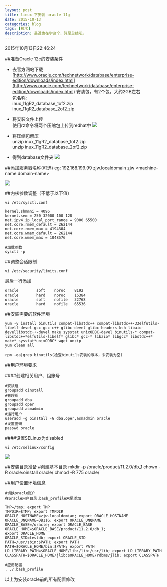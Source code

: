 ```yaml
---
layout: post
title: linux 下安装 oracle 11g
date: 2015-10-13
categories: blog
tags: [技术]
description: 最近也在学这个，算是总结吧。
---
```


2015年10月13日22:46:24

##准备Oracle 12c的安装条件
- 去官方网站下载[http://www.oracle.com/technetwork/database/enterprise-edition/downloads/index.html](http://www.oracle.com/technetwork/database/enterprise-edition/downloads/index.html) 安装包，有2个包，大约2GB左右  
包名称:  
		inux_11gR2_database_1of2.zip  
		inux_11gR2_database_2of2.zip

- 将安装文件上传  
使用rz命令将两个压缩包上传到redhat中
![](http://7xnfbg.com1.z0.glb.clouddn.com/2015-10-13-1.jpg)

- 将压缩包解压  
		unzip inux_11gR2_database_1of2.zip  
		unzip inux_11gR2_database_2of2.zip

- 得到database文件夹
![](http://7xnfbg.com1.z0.glb.clouddn.com/2015-10-13-2.jpg)

##添加服务器名称(可选)
	eg: 192.168.199.99 	  zjw.localdomain   		  zjw
	<IP-Address>	  <machine-name.domain-name> <machine-name> 
	
![](http://7xnfbg.com1.z0.glb.clouddn.com/2015-10-13-3.jpg)

##内核参数调整（不低于以下值）

	vi /etc/sysctl.conf
	
	kernel.shmmni = 4096
	kernel.sem = 250 32000 100 128
	net.ipv4.ip_local_port_range = 9000 65500
	net.core.rmem_default = 262144
	net.core.rmem_max = 4194304
	net.core.wmem_default = 262144
	net.core.wmem_max = 1048576

	#加载参数
	sysctl -p
	
##调整会话限制

	vi /etc/security/limits.conf
	
最后一行添加

	oracle        soft    nproc    8192
	oracle        hard    nproc    16384
	oracle        soft    nofile   32768
	oracle        hard    nofile   65536
	
##安装需要的软件环境

	yum -y install binutils compat-libstdc++ compat-libstdc++-33elfutils-libelf-devel gcc gcc-c++ glibc-devel glibc-headers ksh libaio-devellibstdc++-devel make sysstat unixODBC-devel binutils-* compat-libstdc++*elfutils-libelf* glibc* gcc-* libaio* libgcc* libstdc++* make* sysstat*unixODBC* wget unzip
	yum clean all
	
	rpm -qa|grep binutils(检查binutils安装的版本，未安装为空)
	
##用户环境要求

####创建相关用户、组账号

	#安装组
	groupadd oinstall
	#管理组
	groupadd dba
	groupadd oper
	groupadd asmadmin
	#运行用户
	useradd -g oinstall -G dba,oper,asmadmin oracle
	#设置密码
	passwd oracle
	
####设置SELinux为disabled

	vi /etc/selinux/config  
![](http://7xnfbg.com1.z0.glb.clouddn.com/2015-10-13-4.jpg)

##安装目录准备
	#创建基本目录
	mkdir -p /oracle/product/11.2.0/db_1
	chown -R oracle:oinstall oracle/
	chmod -R 775 oracle/
	
##用户设置环境信息

	#切换oracle账户
	在oracle用户目录.bash_profile末尾添加
	
	TMP=/tmp; export TMP
	TMPDIR=$TMP; export TMPDIR
	ORACLE_HOSTNAME=zjw.localdomian; export ORACLE_HOSTNAME
	ORACLE_UNQNAME=DB11G; export ORACLE_UNQNAME
	ORACLE_BASE=/oracle; export ORACLE_BASE
	ORACLE_HOME=$ORACLE_BASE/product/11.2.0/db_1; 
	export ORACLE_HOME
	ORACLE_SID=testdb; export ORACLE_SID
	PATH=/usr/sbin:$PATH; export PATH
	PATH=$ORACLE_HOME/bin:$PATH; export PATH
	LD_LIBRARY_PATH=$ORACLE_HOME/lib:/lib:/usr/lib; export LD_LIBRARY_PATH
	CLASSPATH=$ORACLE_HOME/jlib:$ORACLE_HOME/rdbms/jlib; export CLASSPATH
	
	#应用配置
	. ./.bash_profile
	
以上为安装oracle前的所有配置修改